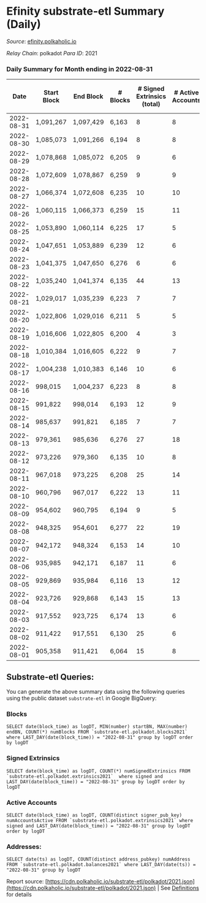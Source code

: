 # Efinity substrate-etl Summary (Daily)

_Source_: [efinity.polkaholic.io](https://efinity.polkaholic.io)

*Relay Chain*: polkadot
*Para ID*: 2021



### Daily Summary for Month ending in 2022-08-31


| Date | Start Block | End Block | # Blocks | # Signed Extrinsics (total) | # Active Accounts | # Passive | # New | # Addresses with Balances | # Events | # Transfers | # XCM Transfers In | # XCM Transfers Out |
| ---- | ----------- | --------- | -------- | --------------------------- | ----------------- | --------- | ----- | ------------------------- | -------- | ----------- | ------------------ | ------------------- |
| 2022-08-31 | 1,091,267 | 1,097,429 | 6,163  | 8 | 8 |  |  | 15,549 | 18,542 |   |   |   |
| 2022-08-30 | 1,085,073 | 1,091,266 | 6,194  | 8 | 8 |  |  | 15,549 | 18,630 |   |   |   |
| 2022-08-29 | 1,078,868 | 1,085,072 | 6,205  | 9 | 6 |  |  | 15,549 | 18,669 | 2 ($4.92) |   |   |
| 2022-08-28 | 1,072,609 | 1,078,867 | 6,259  | 9 | 9 |  |  | 15,548 | 18,838 | 2 ($143.63) |   |   |
| 2022-08-27 | 1,066,374 | 1,072,608 | 6,235  | 10 | 10 |  |  | 15,546 | 18,764 |   |   |   |
| 2022-08-26 | 1,060,115 | 1,066,373 | 6,259  | 15 | 11 |  |  | 15,546 | 18,873 | 4 ($0.68) |   |   |
| 2022-08-25 | 1,053,890 | 1,060,114 | 6,225  | 17 | 5 |  |  | 15,545 | 18,760 | 2 ($0.57) |   |   |
| 2022-08-24 | 1,047,651 | 1,053,889 | 6,239  | 12 | 6 |  |  | 15,545 | 18,796 | 3 ($46.43) |   |   |
| 2022-08-23 | 1,041,375 | 1,047,650 | 6,276  | 6 | 6 |  |  | 15,544 | 18,874 | 2 ($3.81) |   |   |
| 2022-08-22 | 1,035,240 | 1,041,374 | 6,135  | 44 | 13 |  |  | 15,544 | 18,678 | 5 ($17.44) |   |   |
| 2022-08-21 | 1,029,017 | 1,035,239 | 6,223  | 7 | 7 |  |  | 15,541 | 18,715 |   |   |   |
| 2022-08-20 | 1,022,806 | 1,029,016 | 6,211  | 5 | 5 |  |  | 15,541 | 18,673 |   |   |   |
| 2022-08-19 | 1,016,606 | 1,022,805 | 6,200  | 4 | 3 |  |  | 15,541 | 18,635 |   |   |   |
| 2022-08-18 | 1,010,384 | 1,016,605 | 6,222  | 9 | 7 |  |  | 15,541 | 18,721 |   |   |   |
| 2022-08-17 | 1,004,238 | 1,010,383 | 6,146  | 10 | 6 |  |  | 15,541 | 18,493 |   |   |   |
| 2022-08-16 | 998,015 | 1,004,237 | 6,223  | 8 | 8 |  |  | 15,541 | 18,719 |   |   |   |
| 2022-08-15 | 991,822 | 998,014 | 6,193  | 12 | 9 |  |  | 15,541 | 18,645 | 1 ($3.85) |   |   |
| 2022-08-14 | 985,637 | 991,821 | 6,185  | 7 | 7 |  |  | 15,541 | 18,610 | 2 ($299.26) |   |   |
| 2022-08-13 | 979,361 | 985,636 | 6,276  | 27 | 18 |  |  | 15,538 | 18,949 | 4 ($423.84) |   |   |
| 2022-08-12 | 973,226 | 979,360 | 6,135  | 10 | 8 |  |  | 15,538 | 18,464 | 2 ($0.57) |   |   |
| 2022-08-11 | 967,018 | 973,225 | 6,208  | 25 | 14 |  |  | 15,538 | 18,730 | 1 ($0.002) |   |   |
| 2022-08-10 | 960,796 | 967,017 | 6,222  | 13 | 11 |  |  | 15,538 | 18,734 | 1 ($91.14) |   |   |
| 2022-08-09 | 954,602 | 960,795 | 6,194  | 9 | 5 |  |  | 15,538 | 18,634 | 1 ($0.19) |   |   |
| 2022-08-08 | 948,325 | 954,601 | 6,277  | 22 | 19 |  |  | 15,537 | 18,938 | 1 ($4.08) |   |   |
| 2022-08-07 | 942,172 | 948,324 | 6,153  | 14 | 10 |  |  | 15,537 | 18,529 |   |   |   |
| 2022-08-06 | 935,985 | 942,171 | 6,187  | 11 | 6 |  |  | 15,537 | 18,620 | 1 ($41.73) |   |   |
| 2022-08-05 | 929,869 | 935,984 | 6,116  | 13 | 12 |  |  | 15,536 | 18,421 | 1 ($17.32) |   |   |
| 2022-08-04 | 923,726 | 929,868 | 6,143  | 15 | 13 |  |  | 15,535 | 18,505 | 1 ($0.02) |   |   |
| 2022-08-03 | 917,552 | 923,725 | 6,174  | 13 | 6 |  |  | 15,535 | 18,584 |   |   |   |
| 2022-08-02 | 911,422 | 917,551 | 6,130  | 25 | 6 |  |  | 15,535 | 18,525 | 1 ($0.02) |   |   |
| 2022-08-01 | 905,358 | 911,421 | 6,064  | 15 | 8 |  |  | 15,535 | 18,268 | 2 ($178.39) |   |   |

## Substrate-etl Queries:
You can generate the above summary data using the following queries using the public dataset `substrate-etl` in Google BigQuery:


### Blocks
```
SELECT date(block_time) as logDT, MIN(number) startBN, MAX(number) endBN, COUNT(*) numBlocks FROM `substrate-etl.polkadot.blocks2021`  where LAST_DAY(date(block_time)) = "2022-08-31" group by logDT order by logDT
```


### Signed Extrinsics
```
SELECT date(block_time) as logDT, COUNT(*) numSignedExtrinsics FROM `substrate-etl.polkadot.extrinsics2021`  where signed and LAST_DAY(date(block_time)) = "2022-08-31" group by logDT order by logDT
```


### Active Accounts
```
SELECT date(block_time) as logDT, COUNT(distinct signer_pub_key) numAccountsActive FROM `substrate-etl.polkadot.extrinsics2021` where signed and LAST_DAY(date(block_time)) = "2022-08-31" group by logDT order by logDT
```


### Addresses:
```
SELECT date(ts) as logDT, COUNT(distinct address_pubkey) numAddress FROM `substrate-etl.polkadot.balances2021` where LAST_DAY(date(ts)) = "2022-08-31" group by logDT
```



Report source: [https://cdn.polkaholic.io/substrate-etl/polkadot/2021.json](https://cdn.polkaholic.io/substrate-etl/polkadot/2021.json) | See [Definitions](/DEFINITIONS.md) for details
